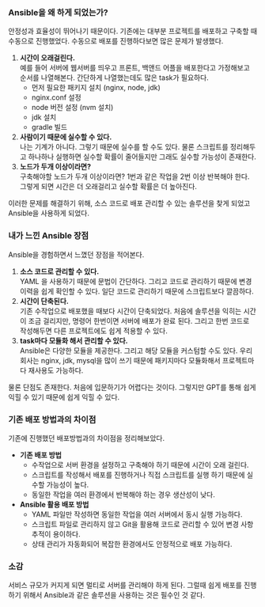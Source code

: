 ### Ansible을 왜 하게 되었는가?

안정성과 효율성이 뛰어나기 때문이다. 기존에는 대부분 프로젝트를 배포하고 구축할 때 수동으로 진행했었다. 수동으로 배포를 진행하다보면 많은 문제가 발생했다.

1. **시간이 오래걸린다.**  
    예를 들어 서버에 웹서버를 띄우고 프론트, 백앤드 어플을 배포한다고 가정해보고 순서를 나열해본다. 간단하게 나열했는데도 많은 task가 필요하다.
   - 먼저 필요한 패키지 설치 (nginx, node, jdk)
   - nginx.conf 설정
   - node 버전 설정 (nvm 설치)
   - jdk 설치
   - gradle 빌드
2. **사람이기 때문에 실수할 수 있다.**  
    나는 기계가 아니다. 그렇기 때문에 실수를 할 수도 있다. 물론 스크립트를 정리해두고 하나하나 실행하면 실수할 확률이 줄어들지만 그래도 실수할 가능성이 존재한다.
3. **노드가 두개 이상이라면?**  
    구축해야할 노드가 두개 이상이라면? 1번과 같은 작업을 2번 이상 반복해야 한다. 그렇게 되면 시간은 더 오래걸리고 실수할 확률은 더 높아진다.

이러한 문제를 해결하기 위해, 소스 코드로 배포 관리할 수 있는 솔루션을 찾게 되었고 Ansible을 사용하게 되었다.

### 내가 느낀 Ansible 장점  

Ansible을 경험하면서 느꼈던 장점을 적어본다.

1. **소스 코드로 관리할 수 있다.**  
    YAML 을 사용하기 때문에 문법이 간단하다. 그리고 코드로 관리하기 때문에 변경이력을 쉽게 확인할 수 있다. 일단 코드로 관리하기 때문에 스크립트보다 깔끔하다.
2. **시간이 단축된다.**  
    기존 수작업으로 배포했을 때보다 시간이 단축되었다. 처음에 솔루션을 익히는 시간이 조금 걸리지만, 명령어 한번이면 서버에 배포가 완료 된다. 그리고 한번 코드로 작성해두면 다른 프로젝트에도 쉽게 적용할 수 있다.
3. **task마다 모듈화 해서 관리할 수 있다.**  
    Ansible은 다양한 모듈을 제공한다. 그리고 해당 모듈을 커스텀할 수도 있다. 우리 회사는 nginx, jdk, mysql을 많이 쓰기 때문에 패키지마다 모듈화해서 프로젝트마다 재사용도 가능하다.

물론 단점도 존재한다. 처음에 입문하기가 어렵다는 것이다. 그렇지만 GPT를 통해 쉽게 익힐 수 있기 때문에 쉽게 익힐 수 있다.

### 기존 배포 방법과의 차이점

기존에 진행했던 배포방법과의 차이점을 정리해보았다.

- **기존 배포 방법**
    - 수작업으로 서버 환경을 설정하고 구축해야 하기 때문에 시간이 오래 걸린다.
    - 스크립트를 작성해서 배포를 진행하거나 직접 스크립트를 실행 하기 때문에 실수할 가능성이 높다.
    - 동일한 작업을 여러 환경에서 반복해야 하는 경우 생산성이 낮다.
- **Ansible 활용 배포 방법**
    - YAML 파일만 작성하면 동일한 작업을 여러 서버에서 동시 실행 가능하다.
    - 스크립트 파일로 관리하지 않고 Git을 활용해 코드로 관리할 수 있어 변경 사항 추적이 용이하다.
    - 상태 관리가 자동화되어 복잡한 환경에서도 안정적으로 배포 가능하다.

### **소감**

서비스 규모가 커지게 되면 멀티로 서버를 관리해야 하게 된다. 그럴때 쉽게 배포를 진행하기 위해서 Ansible과 같은 솔루션을 사용하는 것은 필수인 것 같다.
